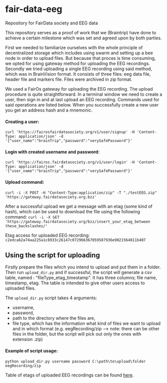 # fair-data-eeg
Repository for FairData society and EEG data

This repository serves as a proof of work that  we (Braintrip) have done to achieve a certain milestone which was set and agreed upon by both parties.

First we needed to familiarize ourselves with the whole principle of decentralized storage which includes using swarm and setting up a bee node in order to upload
files. But because that proces is time consuming, we opted for using gateway method for uploading the EEG recordings. Secondly we tried uploading a single EEG 
recording using said method, which was in BrainVision format. It consists of three files: eeg data file, header file and markers file. Files were archived in
zip format.

We used a FairOs gateway for uploading the EEG recording. The upload procedure is quite straightforward. In a terminal window we need to create a user,
then sign in and at last upload an EEG recording. Commands used for said operations are listed below. When you successfully create a new user you get an address
hash and a mnemonic.

#### Creating a user:

`curl 'https://fairosfairdatasociety.org/v1/user/signup' -H 'Content-Type: application/json' -d '{"user_name":"brainTrip","password":"verySafePassword"}'`

#### Login with created username and password: 

`curl 'https://fairos.fairdatasociety.org/v1/user/login' -H 'Content-Type: application/json' -d '{"user_name":"brainTrip","password":"verySafePassword"}'`

#### Upload command: 

`curl -i -X POST -H "Content-Type:application/zip" -T "./testEEG.zip" 'https://gateway.fairdatasociety.org.bzz'`

After a successful upload we get a message with an etag (some kind of hash), which can be used to download the file using the following command:
`curl -i -X GET 'https://gateway.fairdatasociety.org/bzz/insert_your_etag_between these_backslashes/'`

Etag access for uploaded EEG recording: `c2edca62a74aa225a1c8933c26147c072966367059587936e9021564811b407`

## Using the script for uploading

Firstly prepare the files which you intend to upload and put them in a folder. Then run `upload_dir.py` and if successful, the script will generate
a csv table, named : "fileType_etag_timestamp". It has three columns; file name, timestamp, etag. The table is intended to give other users access to 
uploaded files. 

The `upload_dir.py` script takes 4 arguments: 
- username,
- password, 
- path to the directory where the files are, 
- file type, which has the information what kind of files we want to upload and in which format (e.g. eegRecording/zip --> note: there can be other files in the 
folder, but the script will pick out only the ones with extension .zip)

#### Example of script usage: 
`python upload_dir.py username password C:\path\to\upload\folder eegRecording/zip`

Table of etags of uploaded EEG recordings can be found [here](https://github.com/BrainTrip/fair-data-eeg/tree/main/EEG_recordings).

